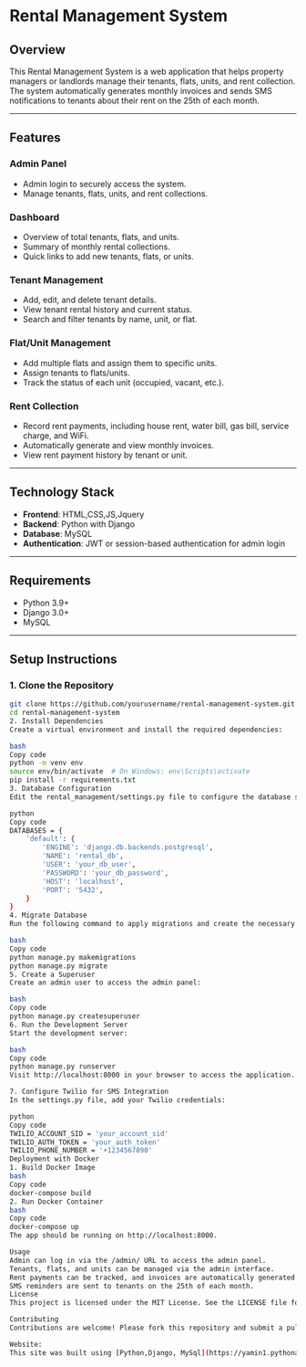 # Rental Management System

## Overview

This Rental Management System is a web application that helps property managers or landlords manage their tenants, flats, units, and rent collection. The system automatically generates monthly invoices and sends SMS notifications to tenants about their rent on the 25th of each month.

---

## Features

### Admin Panel
- Admin login to securely access the system.
- Manage tenants, flats, units, and rent collections.

### Dashboard
- Overview of total tenants, flats, and units.
- Summary of monthly rental collections.
- Quick links to add new tenants, flats, or units.

### Tenant Management
- Add, edit, and delete tenant details.
- View tenant rental history and current status.
- Search and filter tenants by name, unit, or flat.

### Flat/Unit Management
- Add multiple flats and assign them to specific units.
- Assign tenants to flats/units.
- Track the status of each unit (occupied, vacant, etc.).

### Rent Collection
- Record rent payments, including house rent, water bill, gas bill, service charge, and WiFi.
- Automatically generate and view monthly invoices.
- View rent payment history by tenant or unit.

---

## Technology Stack

- **Frontend**: HTML,CSS,JS,Jquery
- **Backend**: Python with Django
- **Database**: MySQL
- **Authentication**: JWT or session-based authentication for admin login

---

## Requirements

- Python 3.9+
- Django 3.0+
- MySQL

---

## Setup Instructions

### 1. Clone the Repository
```bash
git clone https://github.com/yourusername/rental-management-system.git
cd rental-management-system
2. Install Dependencies
Create a virtual environment and install the required dependencies:

bash
Copy code
python -m venv env
source env/bin/activate  # On Windows: env\Scripts\activate
pip install -r requirements.txt
3. Database Configuration
Edit the rental_management/settings.py file to configure the database settings:

python
Copy code
DATABASES = {
    'default': {
        'ENGINE': 'django.db.backends.postgresql',
        'NAME': 'rental_db',
        'USER': 'your_db_user',
        'PASSWORD': 'your_db_password',
        'HOST': 'localhost',
        'PORT': '5432',
    }
}
4. Migrate Database
Run the following command to apply migrations and create the necessary database tables:

bash
Copy code
python manage.py makemigrations
python manage.py migrate
5. Create a Superuser
Create an admin user to access the admin panel:

bash
Copy code
python manage.py createsuperuser
6. Run the Development Server
Start the development server:

bash
Copy code
python manage.py runserver
Visit http://localhost:8000 in your browser to access the application.

7. Configure Twilio for SMS Integration
In the settings.py file, add your Twilio credentials:

python
Copy code
TWILIO_ACCOUNT_SID = 'your_account_sid'
TWILIO_AUTH_TOKEN = 'your_auth_token'
TWILIO_PHONE_NUMBER = '+1234567890'
Deployment with Docker
1. Build Docker Image
bash
Copy code
docker-compose build
2. Run Docker Container
bash
Copy code
docker-compose up
The app should be running on http://localhost:8000.

Usage
Admin can log in via the /admin/ URL to access the admin panel.
Tenants, flats, and units can be managed via the admin interface.
Rent payments can be tracked, and invoices are automatically generated each month.
SMS reminders are sent to tenants on the 25th of each month.
License
This project is licensed under the MIT License. See the LICENSE file for details.

Contributing
Contributions are welcome! Please fork this repository and submit a pull request for any improvements.

Website:
This site was built using [Python,Django, MySql](https://yamin1.pythonanywhere.com/).

